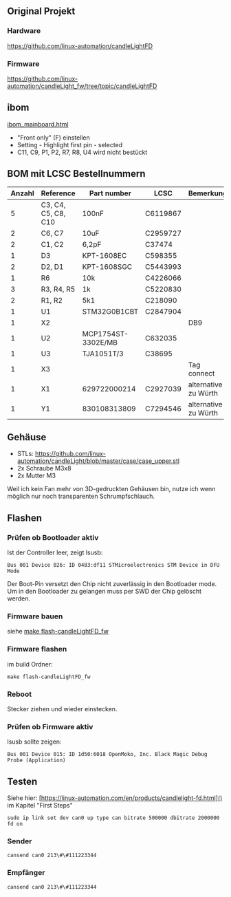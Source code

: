 ## Original Projekt
### Hardware
https://github.com/linux-automation/candleLightFD

### Firmware
https://github.com/linux-automation/candleLight_fw/tree/topic/candleLightFD

## ibom
[ibom_mainboard.html](https://html-preview.github.io/?url=https://github.com/linux-automation/candleLightFD/blob/main/release/candlelightfd-S01-R01/candlelightfd-S01-R01-V01/candlelightfd-S01-R01_BOM.html)
- "Front only" (F) einstellen
- Setting - Highlight first pin - selected
- C11, C9, P1, P2, R7, R8, U4 wird nicht bestückt

## BOM mit LCSC Bestellnummern
Anzahl   | Reference           | Part number        | LCSC     | Bemerkung
-------- | --------            | --------           | -------- | --------
5        | C3, C4, C5, C8, C10 | 100nF              | C6119867 | 
2        | C6, C7              | 10uF               | C2959727 | 
2        | C1, C2              | 6,2pF              | C37474   | 
1        | D3                  | KPT-1608EC         | C598355  | 
2        | D2, D1              | KPT-1608SGC        | C5443993 | 
1        | R6                  | 10k                | C4226066 | 
3        | R3, R4, R5          | 1k                 | C5220830 | 
2        | R1, R2              | 5k1                | C218090  | 
1        | U1                  | STM32G0B1CBT       | C2847904 | 
1        | X2                  |                    |          | DB9
1        | U2                  | MCP1754ST-3302E/MB | C632035  | 
1        | U3                  | TJA1051T/3         | C38695   | 
1        | X3                  |                    |          | Tag connect
1        | X1                  | 629722000214       | C2927039 | alternative zu Würth
1        | Y1                  | 830108313809       | C7294546 | alternative zu Würth

## Gehäuse
- STLs: https://github.com/linux-automation/candleLight/blob/master/case/case_upper.stl
- 2x Schraube M3x8 
- 2x Mutter M3 

Weil ich kein Fan mehr von 3D-gedruckten Gehäusen bin, nutze ich wenn möglich nur noch transparenten Schrumpfschlauch.

## Flashen

### Prüfen ob Bootloader aktiv

Ist der Controller leer, zeigt lsusb:

```
Bus 001 Device 026: ID 0483:df11 STMicroelectronics STM Device in DFU Mode
```

Der Boot-Pin versetzt den Chip nicht zuverlässig in den Bootloader mode. Um in den Bootloader zu gelangen muss per SWD der Chip gelöscht werden.

### Firmware bauen

siehe [make flash-candleLightFD_fw]()

### Firmware flashen

im build Ordner:
```
make flash-candleLightFD_fw
```
### Reboot

Stecker ziehen und wieder einstecken.

### Prüfen ob Firmware aktiv

lsusb sollte zeigen:

```
Bus 001 Device 015: ID 1d50:6018 OpenMoko, Inc. Black Magic Debug Probe (Application)
```

## Testen

Siehe hier: [https://linux-automation.com/en/products/candlelight-fd.html]() im Kapitel "First Steps"

```
sudo ip link set dev can0 up type can bitrate 500000 dbitrate 2000000 fd on
```

### Sender
```
cansend can0 213\#\#111223344
```

### Empfänger
```
cansend can0 213\#\#111223344
```
